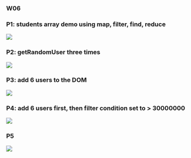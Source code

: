 ### W06

### P1: students array demo using map, filter, find, reduce

![](https://i.imgur.com/fw3HB9G.jpg)

### P2: getRandomUser three times

![](https://i.imgur.com/Kf0thsE.jpg)

### P3: add 6 users to the DOM

![](https://i.imgur.com/PTty97J.jpg)

### P4: add 6 users first, then filter condition set to > 30000000

![](https://i.imgur.com/95M5gfi.jpg)

### P5

![](https://i.imgur.com/SNIp8Cz.jpg)
